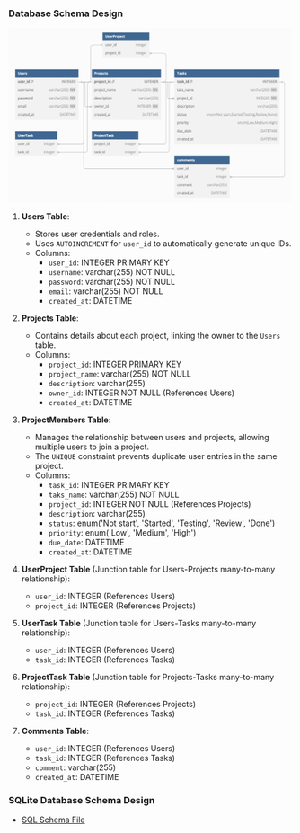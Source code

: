 ### Database Schema Design

![DBdiagram](./doc/DBdiagram.png)         

1. **Users Table**:
   - Stores user credentials and roles.
   - Uses `AUTOINCREMENT` for `user_id` to automatically generate unique IDs.
   - Columns: 
      - `user_id`: INTEGER PRIMARY KEY
      - `username`: varchar(255) NOT NULL
      - `password`: varchar(255) NOT NULL
      - `email`: varchar(255) NOT NULL
      - `created_at`: DATETIME
  

2. **Projects Table**:
   - Contains details about each project, linking the owner to the `Users` table.
    - Columns: 
      - `project_id`: INTEGER PRIMARY KEY
      - `project_name`: varchar(255) NOT NULL
      - `description`: varchar(255)
      - `owner_id`: INTEGER NOT NULL (References Users)
      - `created_at`: DATETIME

3. **ProjectMembers Table**:
   - Manages the relationship between users and projects, allowing multiple users to join a project.
   - The `UNIQUE` constraint prevents duplicate user entries in the same project.
   - Columns: 
      - `task_id`: INTEGER PRIMARY KEY
      - `taks_name`: varchar(255) NOT NULL
      - `project_id`: INTEGER NOT NULL (References Projects)
      - `description`: varchar(255)
      - `status`: enum('Not start', 'Started', 'Testing', 'Review', 'Done')
      - `priority`: enum('Low', 'Medium', 'High')
      - `due_date`: DATETIME
      - `created_at`: DATETIME

4. **UserProject Table** (Junction table for Users-Projects many-to-many relationship):
   - `user_id`: INTEGER (References Users)
   - `project_id`: INTEGER (References Projects)

5. **UserTask Table** (Junction table for Users-Tasks many-to-many relationship):
   - `user_id`: INTEGER (References Users)
   - `task_id`: INTEGER (References Tasks)

6. **ProjectTask Table** (Junction table for Projects-Tasks many-to-many relationship):
   - `project_id`: INTEGER (References Projects)
   - `task_id`: INTEGER (References Tasks)

7. **Comments Table**:
   - `user_id`: INTEGER (References Users)
   - `task_id`: INTEGER (References Tasks)
   - `comment`: varchar(255)
   - `created_at`: DATETIME


### SQLite Database Schema Design
- [SQL Schema File](./doc/schema.sql)